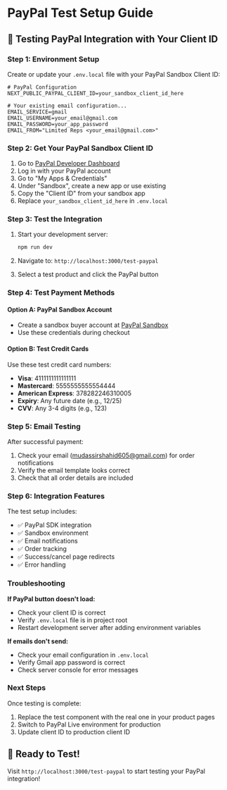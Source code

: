 # PayPal Test Setup Guide

## 🧪 Testing PayPal Integration with Your Client ID

### Step 1: Environment Setup

Create or update your `.env.local` file with your PayPal Sandbox Client ID:

```env
# PayPal Configuration
NEXT_PUBLIC_PAYPAL_CLIENT_ID=your_sandbox_client_id_here

# Your existing email configuration...
EMAIL_SERVICE=gmail
EMAIL_USERNAME=your_email@gmail.com
EMAIL_PASSWORD=your_app_password
EMAIL_FROM="Limited Reps <your_email@gmail.com>"
```

### Step 2: Get Your PayPal Sandbox Client ID

1. Go to [PayPal Developer Dashboard](https://developer.paypal.com/)
2. Log in with your PayPal account
3. Go to "My Apps & Credentials"
4. Under "Sandbox", create a new app or use existing
5. Copy the "Client ID" from your sandbox app
6. Replace `your_sandbox_client_id_here` in `.env.local`

### Step 3: Test the Integration

1. Start your development server:
   ```bash
   npm run dev
   ```

2. Navigate to: `http://localhost:3000/test-paypal`

3. Select a test product and click the PayPal button

### Step 4: Test Payment Methods

#### Option A: PayPal Sandbox Account
- Create a sandbox buyer account at [PayPal Sandbox](https://www.sandbox.paypal.com/)
- Use these credentials during checkout

#### Option B: Test Credit Cards
Use these test credit card numbers:

- **Visa**: 4111111111111111
- **Mastercard**: 5555555555554444  
- **American Express**: 378282246310005
- **Expiry**: Any future date (e.g., 12/25)
- **CVV**: Any 3-4 digits (e.g., 123)

### Step 5: Email Testing

After successful payment:
1. Check your email (mudassirshahid605@gmail.com) for order notifications
2. Verify the email template looks correct
3. Check that all order details are included

### Step 6: Integration Features

The test setup includes:
- ✅ PayPal SDK integration
- ✅ Sandbox environment
- ✅ Email notifications
- ✅ Order tracking
- ✅ Success/cancel page redirects
- ✅ Error handling

### Troubleshooting

**If PayPal button doesn't load:**
- Check your client ID is correct
- Verify `.env.local` file is in project root
- Restart development server after adding environment variables

**If emails don't send:**
- Check your email configuration in `.env.local`
- Verify Gmail app password is correct
- Check server console for error messages

### Next Steps

Once testing is complete:
1. Replace the test component with the real one in your product pages
2. Switch to PayPal Live environment for production
3. Update client ID to production client ID

## 🚀 Ready to Test!

Visit `http://localhost:3000/test-paypal` to start testing your PayPal integration!
